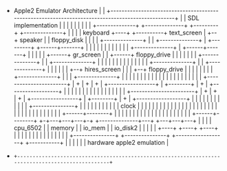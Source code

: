 

+ Apple2 Emulator Architecture
|
|     +-------------------------------------------------------------------------------------------------+
|     | SDL implementation                                                                              |
|     |                                                                                                 |
|     |                                                                                                 |
|     |     +--------------+                   +--------------+      +---------+      +--------------+  |
|     |     | keyboard     +----+   +----------+ text_screen  |   +--+ speaker |      | floppy_disk  |  |
|     |     +--------------+    |   |          +--------------+   |  +---------+      +------+-------+  |
|     |                         |   |                             |                          |          |
|     |                         |   |          +--------------+   |                   +------+-------+  |
|     |                         |   |   +------+ gr_screen    |   |            +------+ floppy_drive |  |
|     |                         |   |   |      +--------------+   |            |      +--------------+  |
|     |                         |   |   |                         |            |                        |
|     |                         |   |   |      +--------------+   |            |      +--------------+  |
|     |                         |   |   |   +--+ hires_screen |   |            |   +--+ floppy_drive |  |
|     |                         |   |   |   |  +--------------+   |            |   |  +--------------+  |
|     |                         |   |   |   |                     |            |   |                    |
|     |                         |   |   |   |                     |            |   |                    |
|     +-----------------------+ | + | + | + | +-----------------+ | +--------+ | + | +------------------+
|                               |   |   |   |                     |            |   |
|                               |   |   |   |                     |            |   |
|     +-----------------------+ | + | + | + | +-----------------+ | +--------+ | + | +------------------+
|     |                         |   |   |   |                     |            |   |                    |
|     |  +---------------+      |   |   |   |                     |            |   |                    |
|     |  | clock         |      |   |   |   |                     |            |   |                    |
|     |  |               |      |   |   |   |                     |            |   |                    |
|     |  |               |      |   |   |   |                     |            |   |                    |
|     |  +------+--------+      |   |   |   |                     |            |   |                    |
|     |         |               |   |   |   |                     |            |   |                    |
|     |  +------+--------+    +-+---+---+---+-+    +--------------+---+    +---+---+---+                |
|     |  | cpu_6502      |    | memory        |    | io_mem           |    | io_disk2  |                |
|     |  |               +----+               +----+                  +----+           |                |
|     |  |               |    |               |    |                  |    |           |                |
|     |  +---------------+    +---------------+    +------------------+    +-----------+                |
|     |                                                                                                 |
|     | hardware apple2 emulation                                                                       |
+     +-------------------------------------------------------------------------------------------------+
